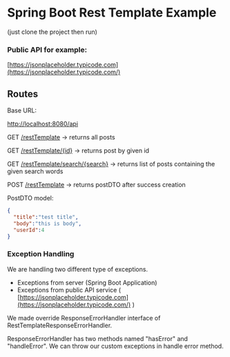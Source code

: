 # Spring Boot Rest Template Example

(just clone the project then run)

### Public API for example:

[https://jsonplaceholder.typicode.com](https://jsonplaceholder.typicode.com/)

## Routes

Base URL:

[http://localhost:8080/api](http://localhost:8080/api)

GET       [/restTemplate](http://localhost:8080/api/restTemplate)    →   returns all posts

GET       [/restTemplate/{id}](http://localhost:8080/api/restTemplate/1 )   →  returns post by given id

GET       [/restTemplate/search/{search}](http://localhost:8080/api/restTemplate/search/word) → returns  list of posts containing the given search words

POST     [/restTemplate](http://localhost:8080/api/restTemplate)   → returns postDTO after success creation

PostDTO model:
```json
{
  "title":"test title",
  "body":"this is body",
  "userId":4
}
```

### Exception Handling

We are handling two different type of exceptions.

- Exceptions from server (Spring Boot Application)
- Exceptions from public API service ( [https://jsonplaceholder.typicode.com](https://jsonplaceholder.typicode.com/) )

We made override ResponseErrorHandler interface of RestTemplateResponseErrorHandler.

ResponseErrorHandler has two methods named "hasError" and "handleError". We can throw our custom exceptions in handle error method.

